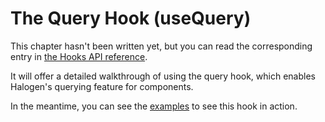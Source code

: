 # The Query Hook (useQuery)

This chapter hasn't been written yet, but you can read the corresponding entry in [the Hooks API reference](./07-Hooks-API.md).

It will offer a detailed walkthrough of using the query hook, which enables Halogen's querying feature for components.

In the meantime, you can see the [examples](../examples/Example/Hooks) to see this hook in action.
